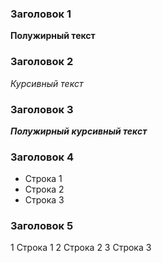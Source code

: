 ### Заголовок 1
**Полужирный текст**
### Заголовок 2
*Курсивный текст*
### Заголовок 3
***Полужирный курсивный текст***
### Заголовок 4
* Строка 1
* Строка 2
* Строка 3
### Заголовок 5
1 Строка 1
2 Строка 2
3 Строка 3
